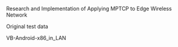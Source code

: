 Research and Implementation of Applying MPTCP to Edge Wireless Network

Original test data

VB-Android-x86_in_LAN
